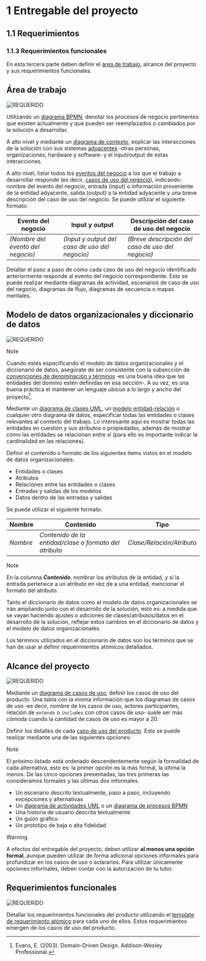 # 1 Entregable del proyecto

## 1.1 Requerimientos

### 1.1.3 Requerimientos funcionales

En esta tercera parte deben definir el [área de
trabajo](/4_Conceptos/4_Trabajo_y_area_de_trabajo.md), alcance del proyecto y
sus requerimientos funcionales.

## Área de trabajo

<!-- SECCIÓN: Situación actual -->
<!-- TAG: Requerido -->
<img alt="REQUERIDO" src="https://img.shields.io/badge/REQUERIDO-FF4D4D" />

Utilizando un [diagrama BPMN](../2_Tecnicas_y_herramientas/2_04_.Modelos_de_comportamiento/2_04_04_Diagramas_BPMN.md), denotar los
procesos de negocio pertinentes que existen actualmente y que pueden ser
reemplazados o cambiados por la solución a desarrollar.

<!-- SECCIÓN: Interfaces pertinentes al trabajo -->
A alto nivel y mediante un [diagrama de
contexto](/2_Tecnicas_y_herramientas/2_01_.Relevamiento/2_01_02_Diagramas_de_contexto.md),
explicar las interacciones de la solución con sus sistemas
[adyacentes](/4_Conceptos/4_Sistema_adyacente.md) ‑otras personas,
organizaciones, hardware y software‑ y el input/output de estas interacciones.

<!-- SECCIÓN: Eventos y casos de uso del negocio -->
A alto nivel, listar todos los [eventos del
negocio](/4_Conceptos/4_Evento_del_negocio.md) a los que el trabajo a
desarrollar responde (es decir, [casos de uso del
negocio](../4_Conceptos/4_Caso_de_uso_del_negocio.md)), indicando: nombre del
evento del negocio, entrada (input) o información proveniente de la entidad
adyacente, salida (output) a la entidad adyacente y una breve descripción del
caso de uso del negocio. Se puede utilizar el siguiente formato:

| Evento del negocio                | Input y output                                 | Descripción del caso de uso del negocio           |
| -------------------------------- | ---------------------------------------------- | ------------------------------------------------- |
| *(Nombre del evento del negocio)* | *(Input y output del caso de uso del negocio)* | *(Breve descripción del caso de uso del negocio)* |

<!-- SECCIÓN: Especificación de los casos de uso del negocio -->
Detallar el paso a paso de cómo cada caso de uso del negocio identificado
anteriormente responde al evento del negocio correspondiente. Esto se puede
realizar mediante diagramas de actividad, escenarios de caso de uso del negocio,
diagramas de flujo, diagramas de secuencia o mapas mentales.

## Modelo de datos organizacionales y diccionario de datos

<!-- SECCIÓN: Modelo de datos organizacionales -->
<!-- TAG: Requerido -->
<img alt="REQUERIDO" src="https://img.shields.io/badge/REQUERIDO-FF4D4D" />

> [!NOTE]
> Cuando estés especificando el modelo de datos organizacionales y el
> diccionario de datos, asegúrate de ser consistente con la subsección de
> [convenciones de denominación y
> términos](./1_1_2_Restricciones_del_proyecto.md#convenciones-de-denominación-y-términos)
> ‑es una buena idea que las entidades del dominio estén definidas en esa
> sección‑. A su vez, es una buena práctica el mantener un lenguaje ubicuo a lo
> largo y ancho del proyecto[^1].

Mediante un [diagrama de clases
UML](../2_Tecnicas_y_herramientas/2_03_.Modelos_de_estructura/2_03_01_Diagramas_de_clases_UML.md),
un [modelo
entidad-relación](/2_Tecnicas_y_herramientas/2_03_.Modelos_de_estructura/2_03_02_Modelos_de_entidad_relacion.md)
o cualquier otro diagrama de datos, especificar todas las entidades o clases
relevantes al contexto del trabajo. Lo interesante aquí es mostrar todas las
entidades en cuestión y sus atributos o propiedades, además de mostrar cómo las
entidades se relacionan entre sí (para ello es importante indicar la
cardinalidad en las relaciones).

<!-- SECCIÓN: Diccionario de datos -->
Definir el contenido o formato de los siguientes items vistos en el modelo de
datos organizacionales:

* Entidades o clases
* Atributos
* Relaciones entre las entidades o clases
* Entradas y salidas de los modelos
* Datos dentro de las entradas y salidas

Se puede utilizar el siguiente formato:

| Nombre | Contenido | Tipo |
|--------|-----------|------|
| *Nombre* | *Contenido de la entidad/clase o formato del atributo* | *Clase/Relación/Atributo* |

> [!NOTE]
> En la columna ***Contenido***, nombrar los atributos de la entidad, y si la
> entrada pertenece a un atributo en vez de a una entidad, mencionar el formato
> del atributo.

Tanto el diccionario de datos como el modelo de datos organizacionales se irán
ampliando junto con el desarrollo de la solución, esto es: a medida que se vayan
haciendo ajustes o adiciones de clases/atributos/datos en el desarrollo de la
solución, reflejar estos cambios en el diccionario de datos y el modelo de datos
organizacionales.

Los términos utilizados en el diccionario de datos son los términos que se han
de usar al definir requerimientos atómicos detallados.

## Alcance del proyecto

<!-- SECCIÓN: Diagrama o tabla de casos de uso -->
<!-- TAG: Requerido -->
<img alt="REQUERIDO" src="https://img.shields.io/badge/REQUERIDO-FF4D4D" />

Mediante un [diagrama de casos de
uso](/2_Tecnicas_y_herramientas/2_04_.Modelos_de_comportamiento/2_04_02_Diagramas_de_casos_de_uso_UML.md),
definir los casos de uso del producto. Una tabla con la misma información que
los diagramas de casos de uso ‑es decir, nombre de los casos de uso, actores
participantes, relación de `extends` o `includes` con otros casos de uso‑ suele
ser más cómoda cuando la cantidad de casos de uso es mayor a 20.

<!-- SECCIÓN: Detalles de los casos de uso del producto -->
Definir los detalles de cada [caso de uso del
producto](../4_Conceptos/4_Caso_de_uso_del_producto.md). Esto se puede realizar
mediante una de las siguientes opciones:

> [!NOTE]
> El próximo listado está ordenado descendentemente según la formalidad
> de cada alternativa, esto es: la primer opción es la más formal, la última la
> menos. De las cinco opciones presentadas, las tres primeras las consideramos
> formales y las últimas dos informales.

* Un escenario descrito textualmente, paso a paso, incluyendo excepciones y
  alternativas
* Un [diagrama de actividades
  UML](../2_Tecnicas_y_herramientas/2_04_.Modelos_de_comportamiento/2_04_01_Diagramas_de_actividades_UML.md)
  o un [diagrama de procesos
  BPMN](/2_Tecnicas_y_herramientas/2_04_.Modelos_de_comportamiento/2_04_04_Diagramas_BPMN.md)
* Una historia de usuario descrita textualmente
* Un guión gráfico
* Un prototipo de baja o alta fidelidad

> [!WARNING]
> A efectos del entregable del proyecto, deben utilizar **al menos una opción
> formal**, aunque pueden utilizar de forma adicional opciones informales para
> profundizar en los casos de uso o aclararlos. Para utilizar únicamente
> opciones informales, deben contar con la autorización de tu tutor.

## Requerimientos funcionales

<!-- SECCIÓN: Requerimientos funcionales -->
<!-- TAG: Requerido -->
<img alt="REQUERIDO" src="https://img.shields.io/badge/REQUERIDO-FF4D4D" />

Detallar los requerimientos funcionales del producto utilizando el [template de
requerimiento atómico](../3_Plantillas/3_1_Requerimiento_atomico.md) para cada
uno de ellos. Estos requerimientos emergen de los casos de uso del producto.

[^1]: Evans, E. (2003). Domain-Driven Design. Addison-Wesley Professional.
